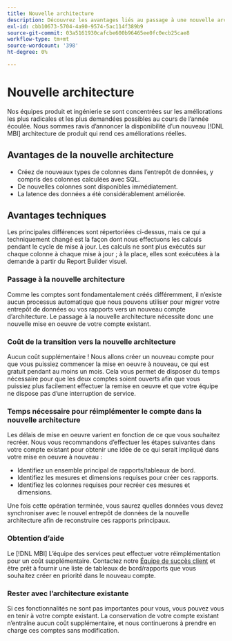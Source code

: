 ```yaml
---
title: Nouvelle architecture
description: Découvrez les avantages liés au passage à une nouvelle architecture.
exl-id: cbb10673-5704-4a90-9574-5ac114f389b9
source-git-commit: 03a5161930cafcbe600b96465ee0fc0ecb25cae8
workflow-type: tm+mt
source-wordcount: '398'
ht-degree: 0%

---
```


# Nouvelle architecture

Nos équipes produit et ingénierie se sont concentrées sur les améliorations les plus radicales et les plus demandées possibles au cours de l’année écoulée. Nous sommes ravis d’annoncer la disponibilité d’un nouveau [!DNL MBI] architecture de produit qui rend ces améliorations réelles.

## Avantages de la nouvelle architecture

* Créez de nouveaux types de colonnes dans l’entrepôt de données, y compris des colonnes calculées avec SQL.
* De nouvelles colonnes sont disponibles immédiatement.
* La latence des données a été considérablement améliorée.

## Avantages techniques

Les principales différences sont répertoriées ci-dessus, mais ce qui a techniquement changé est la façon dont nous effectuons les calculs pendant le cycle de mise à jour. Les calculs ne sont plus exécutés sur chaque colonne à chaque mise à jour ; à la place, elles sont exécutées à la demande à partir du Report Builder visuel.

### Passage à la nouvelle architecture

Comme les comptes sont fondamentalement créés différemment, il n’existe aucun processus automatique que nous pouvons utiliser pour migrer votre entrepôt de données ou vos rapports vers un nouveau compte d’architecture. Le passage à la nouvelle architecture nécessite donc une nouvelle mise en oeuvre de votre compte existant.

### Coût de la transition vers la nouvelle architecture

Aucun coût supplémentaire ! Nous allons créer un nouveau compte pour que vous puissiez commencer la mise en oeuvre à nouveau, ce qui est gratuit pendant au moins un mois. Cela vous permet de disposer du temps nécessaire pour que les deux comptes soient ouverts afin que vous puissiez plus facilement effectuer la remise en oeuvre et que votre équipe ne dispose pas d’une interruption de service.

### Temps nécessaire pour réimplémenter le compte dans la nouvelle architecture

Les délais de mise en oeuvre varient en fonction de ce que vous souhaitez recréer. Nous vous recommandons d’effectuer les étapes suivantes dans votre compte existant pour obtenir une idée de ce qui serait impliqué dans votre mise en oeuvre à nouveau :

* Identifiez un ensemble principal de rapports/tableaux de bord.
* Identifiez les mesures et dimensions requises pour créer ces rapports.
* Identifiez les colonnes requises pour recréer ces mesures et dimensions.

Une fois cette opération terminée, vous saurez quelles données vous devez synchroniser avec le nouvel entrepôt de données de la nouvelle architecture afin de reconstruire ces rapports principaux.

### Obtention d’aide

Le [!DNL MBI] L’équipe des services peut effectuer votre réimplémentation pour un coût supplémentaire. Contactez notre [Équipe de succès client](../../guide-overview.md) et être prêt à fournir une liste de tableaux de bord/rapports que vous souhaitez créer en priorité dans le nouveau compte.

### Rester avec l’architecture existante

Si ces fonctionnalités ne sont pas importantes pour vous, vous pouvez vous en tenir à votre compte existant. La conservation de votre compte existant n’entraîne aucun coût supplémentaire, et nous continuerons à prendre en charge ces comptes sans modification.
